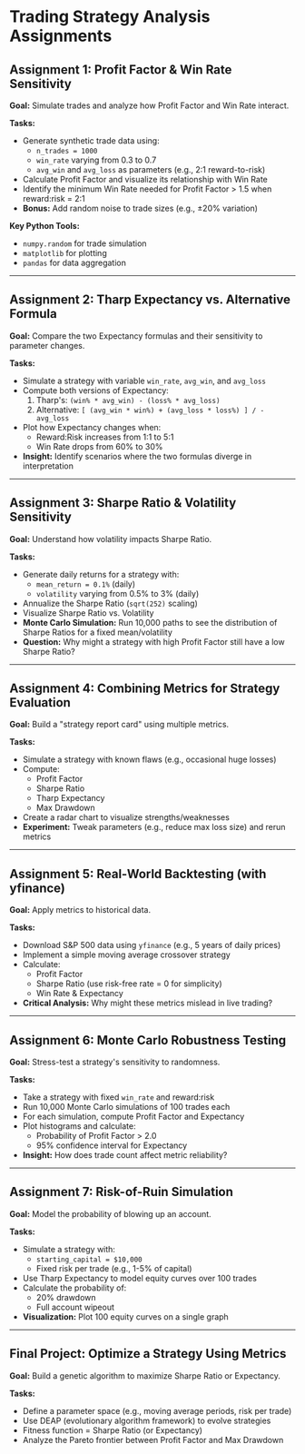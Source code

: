 # Trading Strategy Analysis Assignments

## Assignment 1: Profit Factor & Win Rate Sensitivity
**Goal:** Simulate trades and analyze how Profit Factor and Win Rate interact.

**Tasks:**
- Generate synthetic trade data using:
  - `n_trades = 1000`
  - `win_rate` varying from 0.3 to 0.7
  - `avg_win` and `avg_loss` as parameters (e.g., 2:1 reward-to-risk)
- Calculate Profit Factor and visualize its relationship with Win Rate
- Identify the minimum Win Rate needed for Profit Factor > 1.5 when reward:risk = 2:1
- **Bonus:** Add random noise to trade sizes (e.g., ±20% variation)

**Key Python Tools:**
- `numpy.random` for trade simulation
- `matplotlib` for plotting
- `pandas` for data aggregation

---

## Assignment 2: Tharp Expectancy vs. Alternative Formula
**Goal:** Compare the two Expectancy formulas and their sensitivity to parameter changes.

**Tasks:**
- Simulate a strategy with variable `win_rate`, `avg_win`, and `avg_loss`
- Compute both versions of Expectancy:
  1. Tharp's: `(win% * avg_win) - (loss% * avg_loss)`
  2. Alternative: `[ (avg_win * win%) + (avg_loss * loss%) ] / -avg_loss`
- Plot how Expectancy changes when:
  - Reward:Risk increases from 1:1 to 5:1
  - Win Rate drops from 60% to 30%
- **Insight:** Identify scenarios where the two formulas diverge in interpretation

---

## Assignment 3: Sharpe Ratio & Volatility Sensitivity
**Goal:** Understand how volatility impacts Sharpe Ratio.

**Tasks:**
- Generate daily returns for a strategy with:
  - `mean_return = 0.1%` (daily)
  - `volatility` varying from 0.5% to 3% (daily)
- Annualize the Sharpe Ratio (`sqrt(252)` scaling)
- Visualize Sharpe Ratio vs. Volatility
- **Monte Carlo Simulation:** Run 10,000 paths to see the distribution of Sharpe Ratios for a fixed mean/volatility
- **Question:** Why might a strategy with high Profit Factor still have a low Sharpe Ratio?

---

## Assignment 4: Combining Metrics for Strategy Evaluation
**Goal:** Build a "strategy report card" using multiple metrics.

**Tasks:**
- Simulate a strategy with known flaws (e.g., occasional huge losses)
- Compute:
  - Profit Factor
  - Sharpe Ratio
  - Tharp Expectancy
  - Max Drawdown
- Create a radar chart to visualize strengths/weaknesses
- **Experiment:** Tweak parameters (e.g., reduce max loss size) and rerun metrics

---

## Assignment 5: Real-World Backtesting (with yfinance)
**Goal:** Apply metrics to historical data.

**Tasks:**
- Download S&P 500 data using `yfinance` (e.g., 5 years of daily prices)
- Implement a simple moving average crossover strategy
- Calculate:
  - Profit Factor
  - Sharpe Ratio (use risk-free rate = 0 for simplicity)
  - Win Rate & Expectancy
- **Critical Analysis:** Why might these metrics mislead in live trading?

---

## Assignment 6: Monte Carlo Robustness Testing
**Goal:** Stress-test a strategy's sensitivity to randomness.

**Tasks:**
- Take a strategy with fixed `win_rate` and reward:risk
- Run 10,000 Monte Carlo simulations of 100 trades each
- For each simulation, compute Profit Factor and Expectancy
- Plot histograms and calculate:
  - Probability of Profit Factor > 2.0
  - 95% confidence interval for Expectancy
- **Insight:** How does trade count affect metric reliability?

---

## Assignment 7: Risk-of-Ruin Simulation
**Goal:** Model the probability of blowing up an account.

**Tasks:**
- Simulate a strategy with:
  - `starting_capital = $10,000`
  - Fixed risk per trade (e.g., 1-5% of capital)
- Use Tharp Expectancy to model equity curves over 100 trades
- Calculate the probability of:
  - 20% drawdown
  - Full account wipeout
- **Visualization:** Plot 100 equity curves on a single graph

---

## Final Project: Optimize a Strategy Using Metrics
**Goal:** Build a genetic algorithm to maximize Sharpe Ratio or Expectancy.

**Tasks:**
- Define a parameter space (e.g., moving average periods, risk per trade)
- Use DEAP (evolutionary algorithm framework) to evolve strategies
- Fitness function = Sharpe Ratio (or Expectancy)
- Analyze the Pareto frontier between Profit Factor and Max Drawdown